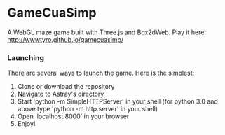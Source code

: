 # GameCuaSimp

A WebGL maze game built with Three.js and Box2dWeb. Play it here: http://wwwtyro.github.io/gamecuasimp/

### Launching

There are several ways to launch the game. Here is the simplest:

1. Clone or download the repository
2. Navigate to Astray's directory
3. Start 'python -m SimpleHTTPServer' in your shell (for python 3.0 and above type 'python -m http.server' in your shell)
4. Open 'localhost:8000' in your browser
5. Enjoy!

